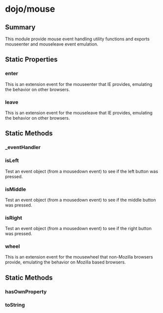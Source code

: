 # dojo/mouse

## Summary

This module provide mouse event handling utility functions and exports
mouseenter and mouseleave event emulation.
## Static Properties

### enter
This is an extension event for the mouseenter that IE provides, emulating the
behavior on other browsers.

### leave
This is an extension event for the mouseleave that IE provides, emulating the
behavior on other browsers.

## Static Methods

### _eventHandler


### isLeft
Test an event object (from a mousedown event) to see if the left button was pressed.

### isMiddle
Test an event object (from a mousedown event) to see if the middle button was pressed.

### isRight
Test an event object (from a mousedown event) to see if the right button was pressed.

### wheel
This is an extension event for the mousewheel that non-Mozilla browsers provide,
emulating the behavior on Mozilla based browsers.

## Static Methods

### hasOwnProperty


### toString


